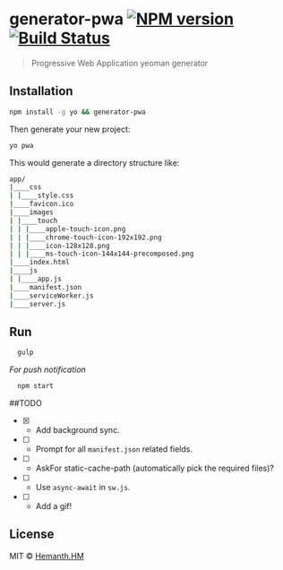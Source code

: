 # generator-pwa [![NPM version][npm-image]][npm-url] [![Build Status][travis-image]][travis-url]

> Progressive Web Application yeoman generator

## Installation

```bash
npm install -g yo && generator-pwa
```

Then generate your new project:

```bash
yo pwa
```

This would generate a directory structure like:

```sh
app/
|____css
| |____style.css
|____favicon.ico
|____images
| |____touch
| | |____apple-touch-icon.png
| | |____chrome-touch-icon-192x192.png
| | |____icon-128x128.png
| | |____ms-touch-icon-144x144-precomposed.png
|____index.html
|____js
| |____app.js
|____manifest.json
|____serviceWorker.js
|____server.js
```

## Run

```bash
  gulp
```

*For push notification*

```bash
  npm start
```

##TODO

- [x] - Add background sync.

- [ ] - Prompt for all `manifest.json` related fields.

- [ ] - AskFor static-cache-path (automatically pick the required files)?

- [ ] - Use `async-await` in `sw.js`.

- [ ] - Add a gif!


## License

MIT © [Hemanth.HM](https://h3manth.com)

[npm-image]: https://badge.fury.io/js/generator-pwa.svg
[npm-url]: https://npmjs.org/package/generator-pwa
[travis-image]: https://travis-ci.org/hemanth/generator-pwa.svg?branch=master
[travis-url]: https://travis-ci.org/hemanth/generator-pwa
